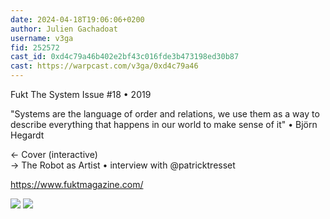 ```yaml
---
date: 2024-04-18T19:06:06+0200
author: Julien Gachadoat
username: v3ga
fid: 252572
cast_id: 0xd4c79a46b402e2bf43c016fde3b473198ed30b87
cast: https://warpcast.com/v3ga/0xd4c79a46
---
```

Fukt The System Issue #18 • 2019  
  
"Systems are the language of order and relations, we use them as a way to describe everything that happens in our world to make sense of it" • Björn Hegardt  
  
← Cover (interactive)  
→ The Robot as Artist • interview with @patricktresset   
  
https://www.fuktmagazine.com/  

![](https://imagedelivery.net/BXluQx4ige9GuW0Ia56BHw/70f41f4f-2377-4df5-2597-d5d84318f900/original)
![](https://imagedelivery.net/BXluQx4ige9GuW0Ia56BHw/8905ee35-ba25-4d9a-d7d4-cdafb0a7d000/original)